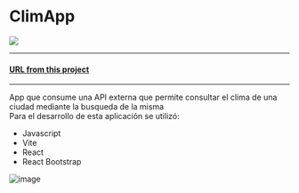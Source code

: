 # ClimApp

<div >
 <a href="https://weather-app-git-master-liliani-mg.vercel.app/" > <img src= "https://static.vecteezy.com/system/resources/previews/009/277/846/non_2x/clouds-and-sky-weather-nature-background-horizontal-banner-illustration-vector.jpg" /></a>
  </div>
  <hr/>
<a href="https://weather-app-git-master-liliani-mg.vercel.app/"><h4>URL from this project </h4></a>
<hr/>
<p>App que consume una API externa que permite consultar el clima de una ciudad mediante la busqueda de la misma <br/>
Para el desarrollo de esta aplicación se utilizó:
<ul>
<li>Javascript</li>
<li>Vite</li>
<li>React</li>
<li>React Bootstrap</li>
</ul>
</p>

![image](https://user-images.githubusercontent.com/80003324/215268354-b78b3f1f-2656-4ed8-8445-716df6830ed6.png)




